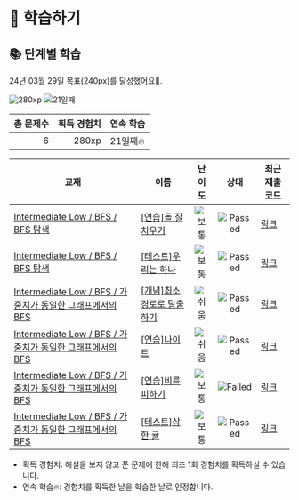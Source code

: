 # 📖 학습하기

## 📚 단계별 학습
24년 03월 29일 목표(240px)를 달성했어요🥳.

![280xp](https://img.shields.io/badge/EXP-280xp-%235cb85c.svg?for-the-badge)
![21일째](https://img.shields.io/badge/연속학습-21일째-%23E34F26.svg?for-the-badge)

|총 문제수|획득 경험치|연속 학습|
|---:|---:|---|
6|280xp|21일째🔥|

|교재|이름|난이도|상태|최근 제출 코드|
|---|---|:---:|:---:|---|
|[Intermediate Low / BFS / BFS 탐색](https://www.codetree.ai/missions?missionId=2)|[[연습]돌 잘 치우기](https://www.codetree.ai/missions/2/problems/clear-stones-well)|![보통][medium]|![Passed][passed]|[링크](https://github.com/SighingOwl/codetree-TILs/blob/main/240329/%EB%8F%8C%20%EC%9E%98%20%EC%B9%98%EC%9A%B0%EA%B8%B0/clear-stones-well.py)|
|[Intermediate Low / BFS / BFS 탐색](https://www.codetree.ai/missions?missionId=2)|[[테스트]우리는 하나](https://www.codetree.ai/missions/2/problems/we-are-the-one)|![보통][medium]|![Passed][passed]|[링크](https://github.com/SighingOwl/codetree-TILs/blob/main/240329/%EC%9A%B0%EB%A6%AC%EB%8A%94%20%ED%95%98%EB%82%98/we-are-the-one.py)|
|[Intermediate Low / BFS / 가중치가 동일한 그래프에서의 BFS](https://www.codetree.ai/missions?missionId=2)|[[개념]최소 경로로 탈출 하기](https://www.codetree.ai/missions/2/problems/escape-with-min-distance)|![쉬움][easy]|![Passed][passed]|[링크](https://github.com/SighingOwl/codetree-TILs/blob/main/240329/%EC%B5%9C%EC%86%8C%20%EA%B2%BD%EB%A1%9C%EB%A1%9C%20%ED%83%88%EC%B6%9C%20%ED%95%98%EA%B8%B0/escape-with-min-distance.py)|
|[Intermediate Low / BFS / 가중치가 동일한 그래프에서의 BFS](https://www.codetree.ai/missions?missionId=2)|[[연습]나이트](https://www.codetree.ai/missions/2/problems/knight-movements)|![쉬움][easy]|![Passed][passed]|[링크](https://github.com/SighingOwl/codetree-TILs/blob/main/240329/%EB%82%98%EC%9D%B4%ED%8A%B8/knight-movements.py)|
|[Intermediate Low / BFS / 가중치가 동일한 그래프에서의 BFS](https://www.codetree.ai/missions?missionId=2)|[[연습]비를 피하기](https://www.codetree.ai/missions/2/problems/stay-out-of-rain)|![보통][medium]|![Failed][failed]|[링크](https://github.com/SighingOwl/codetree-TILs/blob/main/240329/%EB%B9%84%EB%A5%BC%20%ED%94%BC%ED%95%98%EA%B8%B0/stay-out-of-rain.py)|
|[Intermediate Low / BFS / 가중치가 동일한 그래프에서의 BFS](https://www.codetree.ai/missions?missionId=2)|[[테스트]상한 귤](https://www.codetree.ai/missions/2/problems/oranges-have-gone-bad)|![보통][medium]|![Passed][passed]|[링크](https://github.com/SighingOwl/codetree-TILs/blob/main/240329/%EC%83%81%ED%95%9C%20%EA%B7%A4/oranges-have-gone-bad.py)|


* 획득 경험치: 해설을 보지 않고 푼 문제에 한해 최초 1회 경험치를 획득하실 수 있습니다.
* 연속 학습🔥: 경험치를 획득한 날을 학습한 날로 인정합니다.










[b5]: https://img.shields.io/badge/Bronze_5-%235D3E31.svg
[b4]: https://img.shields.io/badge/Bronze_4-%235D3E31.svg
[b3]: https://img.shields.io/badge/Bronze_3-%235D3E31.svg
[b2]: https://img.shields.io/badge/Bronze_2-%235D3E31.svg
[b1]: https://img.shields.io/badge/Bronze_1-%235D3E31.svg
[s5]: https://img.shields.io/badge/Silver_5-%23394960.svg
[s4]: https://img.shields.io/badge/Silver_4-%23394960.svg
[s3]: https://img.shields.io/badge/Silver_3-%23394960.svg
[s2]: https://img.shields.io/badge/Silver_2-%23394960.svg
[s1]: https://img.shields.io/badge/Silver_1-%23394960.svg
[g5]: https://img.shields.io/badge/Gold_5-%23FFC433.svg
[g4]: https://img.shields.io/badge/Gold_4-%23FFC433.svg
[g3]: https://img.shields.io/badge/Gold_3-%23FFC433.svg
[g2]: https://img.shields.io/badge/Gold_2-%23FFC433.svg
[g1]: https://img.shields.io/badge/Gold_1-%23FFC433.svg
[p5]: https://img.shields.io/badge/Platinum_5-%2376DDD8.svg
[p4]: https://img.shields.io/badge/Platinum_4-%2376DDD8.svg
[p3]: https://img.shields.io/badge/Platinum_3-%2376DDD8.svg
[p2]: https://img.shields.io/badge/Platinum_2-%2376DDD8.svg
[p1]: https://img.shields.io/badge/Platinum_1-%2376DDD8.svg
[passed]: https://img.shields.io/badge/Passed-%23009D27.svg
[failed]: https://img.shields.io/badge/Failed-%23D24D57.svg
[easy]: https://img.shields.io/badge/쉬움-%235cb85c.svg?for-the-badge
[medium]: https://img.shields.io/badge/보통-%23FFC433.svg?for-the-badge
[hard]: https://img.shields.io/badge/어려움-%23D24D57.svg?for-the-badge
